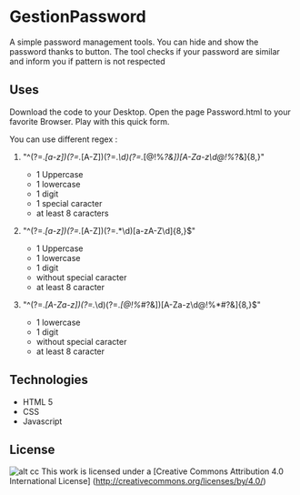 # GestionPassword
A simple password management tools.
You can hide and show the password thanks to button.
The tool checks if your password are similar and inform you if pattern is not respected

Uses
------- 
Download the code to your Desktop.
Open the page Password.html to your favorite Browser.
Play with this quick form.

You can use different regex :

1. "^(?=.*[a-z])(?=.*[A-Z])(?=.*\d)(?=.*[$@$!%*?&])[A-Za-z\d$@$!%*?&]{8,}"
   * 1 Uppercase
   * 1 lowercase
   * 1 digit
   * 1 special caracter
   * at least 8 caracters
   
2. "^(?=.*[a-z])(?=.*[A-Z])(?=.*\d)[a-zA-Z\d]{8,}$"
   * 1 Uppercase
   * 1 lowercase
   * 1 digit
   * without special caracter
   * at least 8 caracter

3. "^(?=.*[A-Za-z])(?=.*\d)(?=.*[$@$!%*#?&])[A-Za-z\d$@$!%*#?&]{8,}$"
   * 1 lowercase
   * 1 digit
   * without special caracter
   * at least 8 caracter

   
Technologies   
-------
* HTML 5
* CSS
* Javascript


License
-------
![alt cc](https://licensebuttons.net/l/by/3.0/88x31.png)
This work is licensed under a [Creative Commons Attribution 4.0 International License] (http://creativecommons.org/licenses/by/4.0/)
